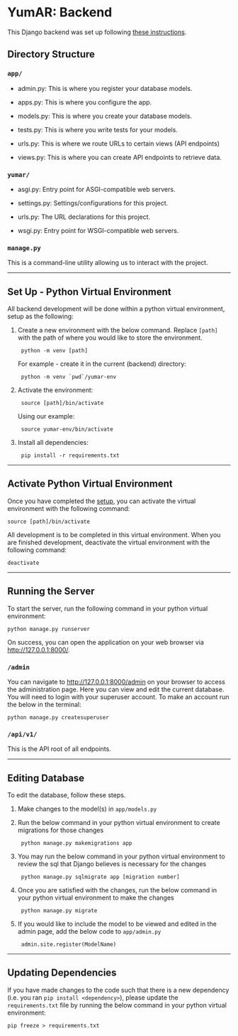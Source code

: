 # YumAR: Backend

This Django backend was set up following [these instructions](https://docs.djangoproject.com/en/4.1/intro/tutorial01/).

## Directory Structure

### `app/`

* admin.py: This is where you register your database models.

* apps.py: This is where you configure the app.

* models.py: This is where you create your database models.

* tests.py: This is where you write tests for your models.

* urls.py: This is where we route URLs to certain views (API endpoints)

* views.py: This is where you can create API endpoints to retrieve data.

### `yumar/`

* asgi.py: Entry point for ASGI-compatible web servers.

* settings.py: Settings/configurations for this project.

* urls.py: The URL declarations for this project.

* wsgi.py: Entry point for WSGI-compatible web servers.

### `manage.py`

This is a command-line utility allowing us to interact with the project.

---

## Set Up - Python Virtual Environment

All backend development will be done within a python virtual environment, setup as the following:

1. Create a new environment with the below command. Replace `[path]` with the path of where you would like to store the environment.

        python -m venv [path]

   For example - create it in the current (backend) directory:

        python -m venv `pwd`/yumar-env

2. Activate the environment:

        source [path]/bin/activate

   Using our example:

        source yumar-env/bin/activate

3. Install all dependencies:

        pip install -r requirements.txt

---      

## Activate Python Virtual Environment

Once you have completed the [setup](#set-up---python-virtual-environment), you can activate the virtual environment with the following command:

    source [path]/bin/activate

All development is to be completed in this virtual environment. When you are finished development, deactivate the virtual environment with the following command:

    deactivate

--- 

## Running the Server

To start the server, run the following command in your python virtual environment:

    python manage.py runserver

On success, you can open the application on your web browser via http://127.0.0.1:8000/. 


### `/admin`

You can navigate to http://127.0.0.1:8000/admin on your browser to access the administration page. Here you can view and edit the current database. You will need to login with your superuser account. To make an account run the below in the terminal:

    python manage.py createsuperuser

### `/api/v1/`

This is the API root of all endpoints.

---       

## Editing Database

To edit the database, follow these steps.

1. Make changes to the model(s) in `app/models.py`

2. Run the below command in your python virtual environment to create migrations for those changes
    
        python manage.py makemigrations app

3. You may run the below command in your python virtual environment to review the sql that Django believes is necessary for the changes 

        python manage.py sqlmigrate app [migration number]

4. Once you are satisfied with the changes, run the below command in your python virtual environment to make the changes

        python manage.py migrate

5. If you would like to include the model to be viewed and edited in the admin page, add the below code to `app/admin.py`

        admin.site.register(ModelName)

---

## Updating Dependencies

If you have made changes to the code such that there is a new dependency (i.e. you ran `pip install <dependency>`), please update the `requirements.txt` file by running the below command in your python virtual environment:

    pip freeze > requirements.txt
